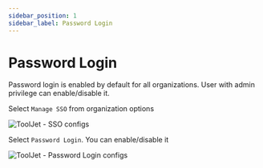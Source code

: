 ```yaml
---
sidebar_position: 1
sidebar_label: Password Login
---
```


# Password Login

Password login is enabled by default for all organizations. User with admin privilege can enable/disable it. 

Select `Manage SSO` from organization options

<div style={{textAlign: 'center'}}>

![ToolJet - SSO configs](/img/password-login/organization-menu.png)

</div>

Select `Password Login`. You can enable/disable it

<div style={{textAlign: 'center'}}>

![ToolJet - Password Login configs](/img/password-login/password-login.png)

</div>
